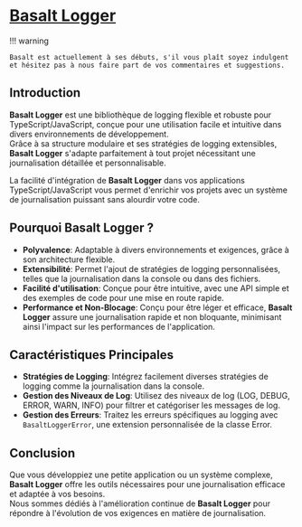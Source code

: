 # **[Basalt Logger](https://www.npmjs.com/package/@basalt-lab/basalt-logger)**

!!! warning

    Basalt est actuellement à ses débuts, s'il vous plaît soyez indulgent et hésitez pas à nous faire part de vos commentaires et suggestions.

## **Introduction**

**Basalt Logger** est une bibliothèque de logging flexible et robuste pour TypeScript/JavaScript, conçue pour une utilisation facile et intuitive dans divers environnements de développement.  
Grâce à sa structure modulaire et ses stratégies de logging extensibles, **Basalt Logger** s'adapte parfaitement à tout projet nécessitant une journalisation détaillée et personnalisable.

La facilité d'intégration de **Basalt Logger** dans vos applications TypeScript/JavaScript vous permet d'enrichir vos projets avec un système de journalisation puissant sans alourdir votre code.

## **Pourquoi Basalt Logger ?**

- **Polyvalence**: Adaptable à divers environnements et exigences, grâce à son architecture flexible.
- **Extensibilité**: Permet l'ajout de stratégies de logging personnalisées, telles que la journalisation dans la console ou dans des fichiers.
- **Facilité d'utilisation**: Conçue pour être intuitive, avec une API simple et des exemples de code pour une mise en route rapide.
- **Performance et Non-Blocage**: Conçu pour être léger et efficace, **Basalt Logger** assure une journalisation rapide et non bloquante, minimisant ainsi l'impact sur les performances de l'application.


## **Caractéristiques Principales**

- **Stratégies de Logging**: Intégrez facilement diverses stratégies de logging comme la journalisation dans la console.
- **Gestion des Niveaux de Log**: Utilisez des niveaux de log (LOG, DEBUG, ERROR, WARN, INFO) pour filtrer et catégoriser les messages de log.
- **Gestion des Erreurs**: Traitez les erreurs spécifiques au logging avec `BasaltLoggerError`, une extension personnalisée de la classe Error.

## **Conclusion**

Que vous développiez une petite application ou un système complexe, **Basalt Logger** offre les outils nécessaires pour une journalisation efficace et adaptée à vos besoins.  
Nous sommes dédiés à l'amélioration continue de **Basalt Logger** pour répondre à l'évolution de vos exigences en matière de journalisation.

